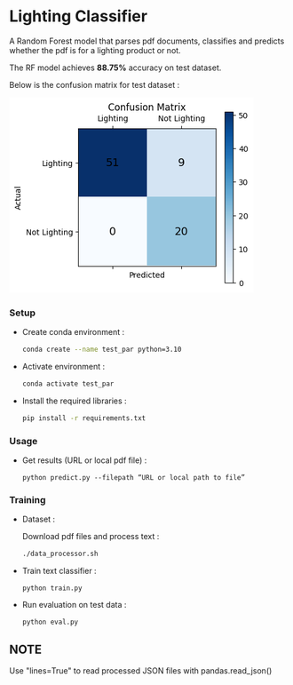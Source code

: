 # Lighting Classifier

A Random Forest model that parses pdf documents, classifies and predicts whether the pdf is for a lighting product or not.

The RF model achieves **88.75%** accuracy on test dataset.

Below is the confusion matrix for test dataset :

![CM](test_confusion_matrix.png)

### Setup
- Create conda environment :

    ```bash
    conda create --name test_par python=3.10
    ```

- Activate environment :

    ```bash
    conda activate test_par
    ```

- Install the required libraries :

    ```bash
    pip install -r requirements.txt
    ```

### Usage
- Get results (URL or local pdf file) :

     ```
     python predict.py --filepath “URL or local path to file” 
     ```

### Training

-  Dataset :

    Download pdf files and process text :

    ```bash
    ./data_processor.sh
    ```

- Train text classifier :

    ```
    python train.py 
    ```

- Run evaluation on test data : 

    ```
    python eval.py
    ```

## NOTE

Use "lines=True" to read processed JSON files with pandas.read_json()

